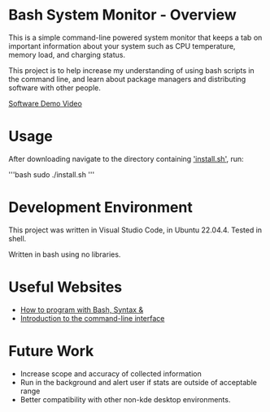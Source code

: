 # Bash System Monitor - Overview

This is a simple command-line powered system monitor that keeps a tab on important information about your system such as CPU temperature, memory load, and charging status.

This project is to help increase my understanding of using bash scripts in the command line, and learn about package managers and distributing software with other people.

[Software Demo Video](http://youtube.link.goes.here)

# Usage

After downloading navigate to the directory containing ['install.sh'](https://github.com/brendan-richy/sysinfo-bash/blob/main/install.sh), run:

'''bash
sudo ./install.sh
'''


# Development Environment

This project was written in Visual Studio Code, in Ubuntu 22.04.4. Tested in shell.

Written in bash using no libraries.

# Useful Websites

- [How to program with Bash, Syntax &](https://opensource.com/article/19/10/programming-bash-syntax-tools)
- [Introduction to the command-line interface](https://tutorial.djangogirls.org/en/intro_to_command_line/)

# Future Work

- Increase scope and accuracy of collected information
- Run in the background and alert user if stats are outside of acceptable range
- Better compatibility with other non-kde desktop environments.